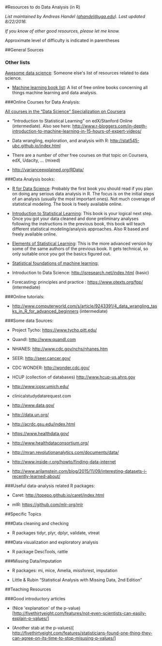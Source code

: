 #Resources to do Data Analysis (in R)

*List maintained by Andreas Handel (ahandel@uga.edu). Last updated 8/22/2016.*

*If you know of other good resources, please let me know.*

Approximate level of difficulty is indicated in parentheses

##General Sources

### Other lists

[Awesome data science](https://github.com/bulutyazilim/awesome-datascience): Someone else's list of resources related to data science.

* [Machine learning book list](https://github.com/josephmisiti/awesome-machine-learning/blob/master/books.md): A list of free online books concerning all things machine learning and data analysis.


###Online Courses for Data Analysis:

[All courses in the “Data Science” Specialization on Coursera](https://www.coursera.org/specializations/jhu-data-science)

-   “Introduction to Statistical Learning” on edX/Stanford
    Online (intermediate). Also see here:
    <http://www.r-bloggers.com/in-depth-introduction-to-machine-learning-in-15-hours-of-expert-videos/>

-   Data wrangling, exploration, and analysis with R:
    <http://stat545-ubc.github.io/index.html>

-   There are a number of other free courses on that topic on Coursera,
    edX, Udacity, … (mixed)

-   http://varianceexplained.org/RData/



###Data Analysis books:

* [R for Data Science](http://r4ds.had.co.nz/): Probably the first book you should read if you plan on doing any serious data analysis in R. The focus is on the initial steps of an analysis (usually the most important ones). Not much coverage of statistical modeling. The book is freely available online.

* [Introduction to Statistical Learning](http://www-bcf.usc.edu/~gareth/ISL/): This book is your logical next step. Once you got your data cleaned and done preliminary analyses following the instructions in the previous book, this book will teach different statistical modeling/analysis approaches. Also R based and freely available online.

* [Elements of Statistical Learning](http://statweb.stanford.edu/~tibs/ElemStatLearn/): This is the more advanced version by some of the same authors of the previous book. It gets technical, so only suitable once you got the basics figured out.



* [Statistical foundations of machine learning:](https://www.otexts.org/book/sfml) 

-   Introduction to Data Science:
    <http://jsresearch.net/index.html> (basic)

-   Forecasting: principles and practice :
    <https://www.otexts.org/fpp/> (intermediate)

###Online tutorials:

-   <http://www.computerworld.com/s/article/9243391/4_data_wrangling_tasks_in_R_for_advanced_beginners> (intermediate)

###Some data Sources:

-   Project Tycho: https://www.tycho.pitt.edu/

-   Quandl: http://www.quandl.com

-   NHANES: http://www.cdc.gov/nchs/nhanes.htm

-   SEER: http://seer.cancer.gov/

-   CDC WONDER: http://wonder.cdc.gov/

-   HCUP (collection of databases) http://www.hcup-us.ahrq.gov

-   http://www.icpsr.umich.edu/

-   clinicalstudydatarequest.com

-   <http://www.data.gov/>

-   <http://data.un.org/>

-   http://acrdc.gsu.edu/index.html

-   <https://www.healthdata.gov/>

-   <http://www.healthdataconsortium.org/>

-   <http://mran.revolutionanalytics.com/documents/data/>

-   <http://www.inside-r.org/howto/finding-data-internet>

-   http://www.arilamstein.com/blog/2015/11/09/interesting-datasets-i-recently-learned-about/

###Useful data-analysis related R packages:

-   Caret: http://topepo.github.io/caret/index.html

-   mlR: https://github.com/mlr-org/mlr



##Specific Topics

###Data cleaning and checking

-   R packages tidyr, plyr, dplyr, validate, vtreat



###Data visualization and exploratory analysis

-   R package DescTools, rattle


###Missing Data/Imputation

-   R packages: mi, mice, Amelia, missforest, imputation

-   Little & Rubin “Statistical Analysis with Missing Data, 2nd Edition”


##Teaching Resources

###Good introductory articles


- (Nice 'explanation' of the p-value)[http://fivethirtyeight.com/features/not-even-scientists-can-easily-explain-p-values/]

- (Another stab at the p-values)[ http://fivethirtyeight.com/features/statisticians-found-one-thing-they-can-agree-on-its-time-to-stop-misusing-p-values/]




